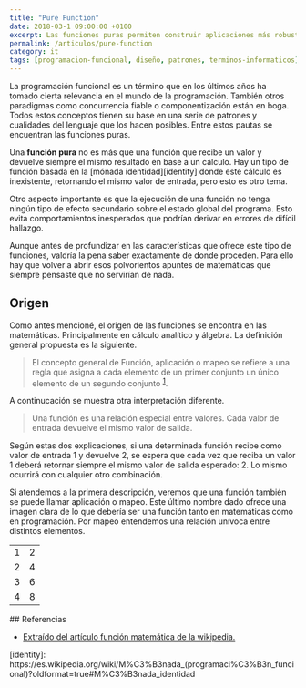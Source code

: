 ```yaml
---
title: "Pure Function"
date: 2018-03-1 09:00:00 +0100
excerpt: Las funciones puras permiten construir aplicaciones más robustas gracias a su carácter inmutable. También ofrecen una gran reusabiliad.
permalink: /articulos/pure-function
category: it
tags: [programacion-funcional, diseño, patrones, terminos-informaticos]
---
```

La programación funcional es un término que en los últimos años ha tomado cierta relevancia en el mundo de la programación. También otros paradigmas como concurrencia fiable o componentización están en boga. Todos estos conceptos tienen su base en una serie de patrones y cualidades del lenguaje que los hacen posibles. Entre estos pautas se encuentran las funciones puras.

Una **función pura** no es más que una función que recibe un valor y devuelve siempre el mismo resultado en base a un cálculo. Hay un tipo de función basada en la [mónada identidad][identity] donde este cálculo es inexistente, retornando el mismo valor de entrada, pero esto es otro tema.

Otro aspecto importante es que la ejecución de una función no tenga ningún tipo de efecto secundario sobre el estado global del programa. Esto evita comportamientos inesperados que podrían derivar en errores de difícil hallazgo.

Aunque antes de profundizar en las características que ofrece este tipo de funciones, valdría la pena saber exactamente de donde proceden. Para ello hay que volver a abrir esos polvorientos apuntes de matemáticas que siempre pensaste que no servirían de nada.

## Origen

Como antes mencioné, el origen de las funciones se encontra en las matemáticas. Principalmente en cálculo analítico y álgebra. La definición general propuesta es la siguiente.

> El concepto general de Función, aplicación o mapeo se refiere a una regla que asigna a cada elemento de un primer conjunto un único elemento de un segundo conjunto <sup><a href="{{ page.permalink | relative_url }}#quote-1">1</a></sup>.

A continucación se muestra otra interpretación diferente.

> Una función es una relación especial entre valores. Cada valor de entrada devuelve el mismo valor de salida.

Según estas dos explicaciones, si una determinada función recibe como valor de entrada 1 y devuelve 2, se espera que cada vez que reciba un valor 1 deberá retornar siempre el mismo valor de salida esperado: 2. Lo mismo ocurrirá con cualquier otro combinación.

Si atendemos a la primera descripción, veremos que una función también se puede llamar aplicación o mapeo. Este último nombre dado ofrece una imagen clara de lo que debería ser una función tanto en matemáticas como en programación. Por mapeo entendemos una relación unívoca entre distintos elementos.

<table class="table-half">
<tr>
<td>1</td>
<td>2</td>
</tr>
<tr>
<td>2</td>
<td>4</td>
</tr>
<tr>
<td>3</td>
<td>6</td>
</tr>
<tr>
<td>4</td>
<td>8</td>
</tr>
</table>
## Referencias

<ul>
<li id="quote-1"><a href="https://es.wikipedia.org/wiki/Función_matemática">Extraído del artículo función matemática de la wikipedia.</a></li>
</ul>
[identity]: https://es.wikipedia.org/wiki/M%C3%B3nada_(programaci%C3%B3n_funcional)?oldformat=true#M%C3%B3nada_identidad